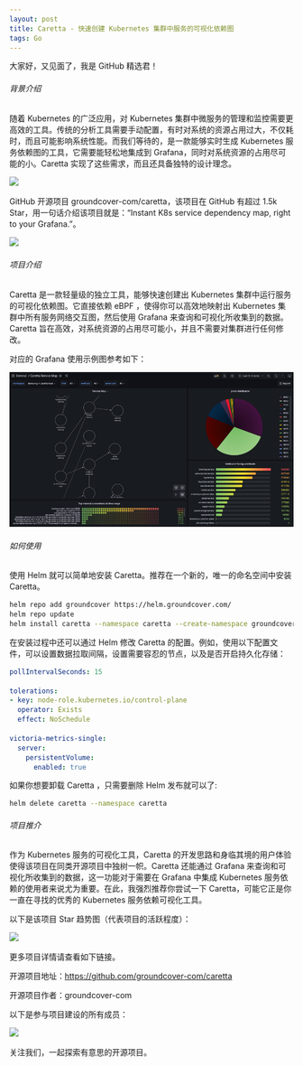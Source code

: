 ```yaml
---
layout: post
title: Caretta - 快速创建 Kubernetes 集群中服务的可视化依赖图
tags: Go
---
```


大家好，又见面了，我是 GitHub 精选君！

###### 背景介绍

随着 Kubernetes 的广泛应用，对 Kubernetes 集群中微服务的管理和监控需要更高效的工具。传统的分析工具需要手动配置，有时对系统的资源占用过大，不仅耗时，而且可能影响系统性能。而我们等待的，是一款能够实时生成 Kubernetes 服务依赖图的工具，它需要能轻松地集成到 Grafana，同时对系统资源的占用尽可能的小。Caretta 实现了这些需求，而且还具备独特的设计理念。

![](https://img1.baidu.com/it/u=427357026,1464106704&fm=253&fmt=auto&app=138&f=JPEG?w=844&h=500)

GitHub 开源项目 groundcover-com/caretta，该项目在 GitHub 有超过 1.5k Star，用一句话介绍该项目就是：“Instant K8s service dependency map, right to your Grafana.”。

![](https://raw.githubusercontent.com/groundcover-com/caretta/master/images/caretta.gif)

###### 项目介绍

Caretta 是一款轻量级的独立工具，能够快速创建出 Kubernetes 集群中运行服务的可视化依赖图。它直接依赖 eBPF ，使得你可以高效地映射出 Kubernetes 集群中所有服务网络交互图，然后使用 Grafana 来查询和可视化所收集到的数据。Caretta 旨在高效，对系统资源的占用尽可能小，并且不需要对集群进行任何修改。

对应的 Grafana 使用示例图参考如下：

![](https://raw.githubusercontent.com/ZhuPeng/pic/master/images/compress_screenshot.png)

###### 如何使用

使用 Helm 就可以简单地安装 Caretta。推荐在一个新的，唯一的命名空间中安装 Caretta。

```bash
helm repo add groundcover https://helm.groundcover.com/
helm repo update
helm install caretta --namespace caretta --create-namespace groundcover/caretta
```
在安装过程中还可以通过 Helm 修改 Caretta 的配置。例如，使用以下配置文件，可以设置数据拉取间隔，设置需要容忍的节点，以及是否开启持久化存储：
```yaml
pollIntervalSeconds: 15

tolerations:
- key: node-role.kubernetes.io/control-plane
  operator: Exists
  effect: NoSchedule

victoria-metrics-single:
  server:
    persistentVolume:
      enabled: true
```
如果你想要卸载 Caretta ，只需要删除 Helm 发布就可以了:
```bash
helm delete caretta --namespace caretta
```

###### 项目推介

作为 Kubernetes 服务的可视化工具，Caretta 的开发思路和身临其境的用户体验使得该项目在同类开源项目中独树一帜。Caretta 还能通过 Grafana 来查询和可视化所收集到的数据，这一功能对于需要在 Grafana 中集成 Kubernetes 服务依赖的使用者来说尤为重要。在此，我强烈推荐你尝试一下 Caretta，可能它正是你一直在寻找的优秀的 Kubernetes 服务依赖可视化工具。


以下是该项目 Star 趋势图（代表项目的活跃程度）：

![](https://api.star-history.com/svg?repos=groundcover-com/caretta&type=Timeline)

更多项目详情请查看如下链接。

开源项目地址：https://github.com/groundcover-com/caretta 

开源项目作者：groundcover-com

以下是参与项目建设的所有成员：

![](https://contrib.rocks/image?repo=groundcover-com/caretta)

关注我们，一起探索有意思的开源项目。

